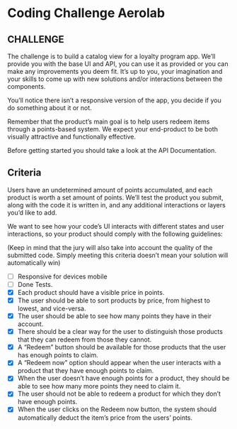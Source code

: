 # Coding Challenge Aerolab

## CHALLENGE
The challenge is to build a catalog view for a loyalty program app. We’ll provide you with the base UI and API, you can use it as provided or you can make any improvements you deem fit. It’s up to you, your imagination and your skills to come up with new solutions and/or interactions between the components.

You’ll notice there isn’t a responsive version of the app, you decide if you do something about it or not.

Remember that the product’s main goal is to help users redeem items through a points-based system. We expect your end-product to be both visually attractive and functionally effective.

Before getting started you should take a look at the API Documentation.

## Criteria
Users have an undetermined amount of points accumulated, and each product is worth a set amount of points. We’ll test the product you submit, along with the code it is written in, and any additional interactions or layers you’d like to add.

We want to see how your code’s UI interacts with different states and user interactions, so your product should comply with the following guidelines:

(Keep in mind that the jury will also take into account the quality of the submitted code. Simply meeting this criteria doesn’t mean your solution will automatically win)
- [ ] Responsive for devices mobile
- [ ] Done Tests.
- [x] Each product should have a visible price in points.
- [x] The user should be able to sort products by price, from highest to lowest, and vice-versa.
- [x] The user should be able to see how many points they have in their account.
- [x] There should be a clear way for the user to distinguish those products that they can redeem from those they cannot.
- [x] A “Redeem” button should be available for those products that the user has enough points to claim.
- [x] A “Redeem now” option should appear when the user interacts with a product that they have enough points to claim.
- [x] When the user doesn’t have enough points for a product, they should be able to see how many more points they need to claim it.
- [x] The user should not be able to redeem a product for which they don’t have enough points.
- [x] When the user clicks on the Redeem now button, the system should automatically deduct the item’s price from the users’ points.